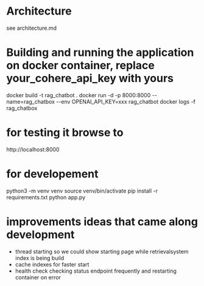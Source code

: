 # Architecture
see architecture.md

# Building and running the application on docker container, replace your_cohere_api_key with yours
docker build -t rag_chatbot .
docker run -d -p 8000:8000 --name=rag_chatbox --env OPENAI_API_KEY=xxx rag_chatbot
docker logs -f rag_chatbox

# for testing it browse to
http://localhost:8000

# for developement
python3 -m venv venv
source venv/bin/activate
pip install -r requirements.txt
python app.py

# improvements ideas that came along development
- thread starting so we could show starting page while retrievalsystem index is being build
- cache indexes for faster start
- health check checking status endpoint frequently and restarting container on error